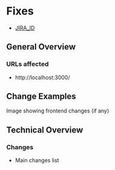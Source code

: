 # Fixes

- [JIRA_ID](https://humandecode.atlassian.net/browse/JIRA_ID)

## General Overview

### URLs affected

- http://localhost:3000/

## Change Examples

Image showing frontend changes (if any)

## Technical Overview

### Changes

- Main changes list
